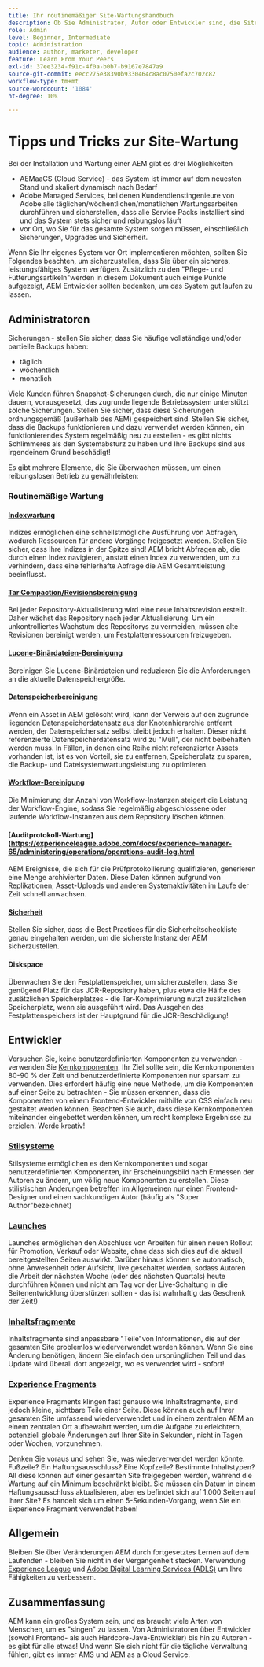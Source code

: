 ```yaml
---
title: Ihr routinemäßiger Site-Wartungshandbuch
description: Ob Sie Administrator, Autor oder Entwickler sind, die Site-Wartung wirkt sich auf alle Aspekte Ihrer AEM Sites-Instanz aus. Verwenden Sie dieses Handbuch, um sicherzustellen, dass Ihre Strategie für Erfolg eingerichtet ist.
role: Admin
level: Beginner, Intermediate
topic: Administration
audience: author, marketer, developer
feature: Learn From Your Peers
exl-id: 37ee3234-f91c-4f0a-b0b7-b9167e7847a9
source-git-commit: eecc275e38390b9330464c8ac0750efa2c702c82
workflow-type: tm+mt
source-wordcount: '1084'
ht-degree: 10%

---
```


# Tipps und Tricks zur Site-Wartung

Bei der Installation und Wartung einer AEM gibt es drei Möglichkeiten

* AEMaaCS (Cloud Service) - das System ist immer auf dem neuesten Stand und skaliert dynamisch nach Bedarf
* Adobe Managed Services, bei denen Kundendienstingenieure von Adobe alle täglichen/wöchentlichen/monatlichen Wartungsarbeiten durchführen und sicherstellen, dass alle Service Packs installiert sind und das System stets sicher und reibungslos läuft
* vor Ort, wo Sie für das gesamte System sorgen müssen, einschließlich Sicherungen, Upgrades und Sicherheit.

Wenn Sie Ihr eigenes System vor Ort implementieren möchten, sollten Sie Folgendes beachten, um sicherzustellen, dass Sie über ein sicheres, leistungsfähiges System verfügen. Zusätzlich zu den &quot;Pflege- und Fütterungsartikeln&quot;werden in diesem Dokument auch einige Punkte aufgezeigt, AEM Entwickler sollten bedenken, um das System gut laufen zu lassen.

## Administratoren

Sicherungen - stellen Sie sicher, dass Sie häufige vollständige und/oder partielle Backups haben:

* täglich
* wöchentlich
* monatlich

Viele Kunden führen Snapshot-Sicherungen durch, die nur einige Minuten dauern, vorausgesetzt, das zugrunde liegende Betriebssystem unterstützt solche Sicherungen. Stellen Sie sicher, dass diese Sicherungen ordnungsgemäß (außerhalb des AEM) gespeichert sind. Stellen Sie sicher, dass die Backups funktionieren und dazu verwendet werden können, ein funktionierendes System regelmäßig neu zu erstellen - es gibt nichts Schlimmeres als den Systemabsturz zu haben und Ihre Backups sind aus irgendeinem Grund beschädigt!

Es gibt mehrere Elemente, die Sie überwachen müssen, um einen reibungslosen Betrieb zu gewährleisten:

### Routinemäßige Wartung

#### [Indexwartung](https://experienceleague.adobe.com/docs/experience-manager-65/deploying/practices/best-practices-for-queries-and-indexing.html?lang=de)

Indizes ermöglichen eine schnellstmögliche Ausführung von Abfragen, wodurch Ressourcen für andere Vorgänge freigesetzt werden. Stellen Sie sicher, dass Ihre Indizes in der Spitze sind! AEM bricht Abfragen ab, die durch einen Index navigieren, anstatt einen Index zu verwenden, um zu verhindern, dass eine fehlerhafte Abfrage die AEM Gesamtleistung beeinflusst.

#### [Tar Compaction/Revisionsbereinigung](https://experienceleague.adobe.com/docs/experience-manager-65/deploying/deploying/revision-cleanup.html?lang=en)

Bei jeder Repository-Aktualisierung wird eine neue Inhaltsrevision erstellt. Daher wächst das Repository nach jeder Aktualisierung. Um ein unkontrolliertes Wachstum des Repositorys zu vermeiden, müssen alte Revisionen bereinigt werden, um Festplattenressourcen freizugeben.

#### [Lucene-Binärdateien-Bereinigung](https://experienceleague.adobe.com/docs/experience-manager-65/administering/operations/operations-dashboard.html#automated-maintenance-tasks)

Bereinigen Sie Lucene-Binärdateien und reduzieren Sie die Anforderungen an die aktuelle Datenspeichergröße.

#### [Datenspeicherbereinigung](https://experienceleague.adobe.com/docs/experience-manager-65/administering/operations/data-store-garbage-collection.html?lang=de)

Wenn ein Asset in AEM gelöscht wird, kann der Verweis auf den zugrunde liegenden Datenspeicherdatensatz aus der Knotenhierarchie entfernt werden, der Datenspeichersatz selbst bleibt jedoch erhalten. Dieser nicht referenzierte Datenspeicherdatensatz wird zu &quot;Müll&quot;, der nicht beibehalten werden muss. In Fällen, in denen eine Reihe nicht referenzierter Assets vorhanden ist, ist es von Vorteil, sie zu entfernen, Speicherplatz zu sparen, die Backup- und Dateisystemwartungsleistung zu optimieren.

#### [Workflow-Bereinigung](https://experienceleague.adobe.com/docs/experience-manager-65/administering/operations/workflows-administering.html?lang=de)

Die Minimierung der Anzahl von Workflow-Instanzen steigert die Leistung der Workflow-Engine, sodass Sie regelmäßig abgeschlossene oder laufende Workflow-Instanzen aus dem Repository löschen können.

#### [Auditprotokoll-Wartung](https://experienceleague.adobe.com/docs/experience-manager-65/administering/operations/operations-audit-log.html

AEM Ereignisse, die sich für die Prüfprotokollierung qualifizieren, generieren eine Menge archivierter Daten. Diese Daten können aufgrund von Replikationen, Asset-Uploads und anderen Systemaktivitäten im Laufe der Zeit schnell anwachsen.

#### [Sicherheit](https://experienceleague.adobe.com/docs/experience-manager-65/administering/security/security-checklist.html?lang=de)

Stellen Sie sicher, dass die Best Practices für die Sicherheitscheckliste genau eingehalten werden, um die sicherste Instanz der AEM sicherzustellen.

#### Diskspace

Überwachen Sie den Festplattenspeicher, um sicherzustellen, dass Sie genügend Platz für das JCR-Repository haben, plus etwa die Hälfte des zusätzlichen Speicherplatzes - die Tar-Komprimierung nutzt zusätzlichen Speicherplatz, wenn sie ausgeführt wird. Das Ausgehen des Festplattenspeichers ist der Hauptgrund für die JCR-Beschädigung!

## Entwickler

Versuchen Sie, keine benutzerdefinierten Komponenten zu verwenden - verwenden Sie [Kernkomponenten](https://www.aemcomponents.dev/). Ihr Ziel sollte sein, die Kernkomponenten 80-90 % der Zeit und benutzerdefinierte Komponenten nur sparsam zu verwenden. Dies erfordert häufig eine neue Methode, um die Komponenten auf einer Seite zu betrachten - Sie müssen erkennen, dass die Komponenten von einem Frontend-Entwickler mithilfe von CSS einfach neu gestaltet werden können. Beachten Sie auch, dass diese Kernkomponenten miteinander eingebettet werden können, um recht komplexe Ergebnisse zu erzielen. Werde kreativ!

### [Stilsysteme](https://experienceleague.adobe.com/docs/experience-manager-65/authoring/siteandpage/style-system.html?lang=de)

Stilsysteme ermöglichen es den Kernkomponenten und sogar benutzerdefinierten Komponenten, ihr Erscheinungsbild nach Ermessen der Autoren zu ändern, um völlig neue Komponenten zu erstellen. Diese stilistischen Änderungen betreffen im Allgemeinen nur einen Frontend-Designer und einen sachkundigen Autor (häufig als &quot;Super Author&quot;bezeichnet)

### [Launches](https://experienceleague.adobe.com/docs/experience-manager-cloud-service/content/sites/authoring/launches/overview.html?lang=en)

Launches ermöglichen den Abschluss von Arbeiten für einen neuen Rollout für Promotion, Verkauf oder Website, ohne dass sich dies auf die aktuell bereitgestellten Seiten auswirkt. Darüber hinaus können sie automatisch, ohne Anwesenheit oder Aufsicht, live geschaltet werden, sodass Autoren die Arbeit der nächsten Woche (oder des nächsten Quartals) heute durchführen können und nicht am Tag vor der Live-Schaltung in die Seitenentwicklung überstürzen sollten - das ist wahrhaftig das Geschenk der Zeit!)

### [Inhaltsfragmente](https://experienceleague.adobe.com/docs/experience-manager-65/assets/fragments/content-fragments.html)

Inhaltsfragmente sind anpassbare &quot;Teile&quot;von Informationen, die auf der gesamten Site problemlos wiederverwendet werden können. Wenn Sie eine Änderung benötigen, ändern Sie einfach den ursprünglichen Teil und das Update wird überall dort angezeigt, wo es verwendet wird - sofort!

### [Experience Fragments](https://experienceleague.adobe.com/docs/experience-manager-learn/sites/experience-fragments/experience-fragments-feature-video-use.html?lang=de)

Experience Fragments klingen fast genauso wie Inhaltsfragmente, sind jedoch kleine, sichtbare Teile einer Seite. Diese können auch auf Ihrer gesamten Site umfassend wiederverwendet und in einem zentralen AEM an einem zentralen Ort aufbewahrt werden, um die Aufgabe zu erleichtern, potenziell globale Änderungen auf Ihrer Site in Sekunden, nicht in Tagen oder Wochen, vorzunehmen.

Denken Sie voraus und sehen Sie, was wiederverwendet werden könnte. Fußzeile? Ein Haftungsausschluss? Eine Kopfzeile? Bestimmte Inhaltstypen? All diese können auf einer gesamten Site freigegeben werden, während die Wartung auf ein Minimum beschränkt bleibt. Sie müssen ein Datum in einem Haftungsausschluss aktualisieren, aber es befindet sich auf 1.000 Seiten auf Ihrer Site? Es handelt sich um einen 5-Sekunden-Vorgang, wenn Sie ein Experience Fragment verwendet haben!

## Allgemein

Bleiben Sie über Veränderungen AEM durch fortgesetztes Lernen auf dem Laufenden - bleiben Sie nicht in der Vergangenheit stecken. Verwendung [Experience League](https://experienceleague.adobe.com/docs/experience-manager-learn/sites/overview.html?lang=en) und [Adobe Digital Learning Services (ADLS)](https://learning.adobe.com/) um Ihre Fähigkeiten zu verbessern.

## Zusammenfassung

AEM kann ein großes System sein, und es braucht viele Arten von Menschen, um es &quot;singen&quot; zu lassen. Von Administratoren über Entwickler (sowohl Frontend- als auch Hardcore-Java-Entwickler) bis hin zu Autoren - es gibt für alle etwas! Und wenn Sie sich nicht für die tägliche Verwaltung fühlen, gibt es immer AMS und AEM as a Cloud Service.
